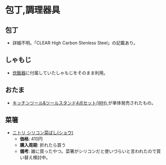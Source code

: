 包丁,調理器具
====

包丁
----

- 詳細不明。「CLEAR High Carbon Stenless Steel」の記載あり。

しゃもじ
----

- [炊飯器](../07.家電.md)に付属していたしゃもじをそのまま利用。

おたま
----

- [キッチンツール&ツールスタンド4点セット(WH) ](https://www.nitori-net.jp/store/ja/ec/8977635?ptr=item) が単体発売されたもの。

菜箸
----

- [ニトリ シリコン菜ばし(ショウ)](https://www.nitori-net.jp/store/ja/ec/KitchenGoodsTableware/KitchenTool/CookingArticleTongTool/8977491s)
  - **価格**: 410円
  - **購入周期**: 折れたら買う
  - **備考**: 雑に買ったやつ。菜箸がシリコンだと使いづらいと言われたので買い替え検討中。

